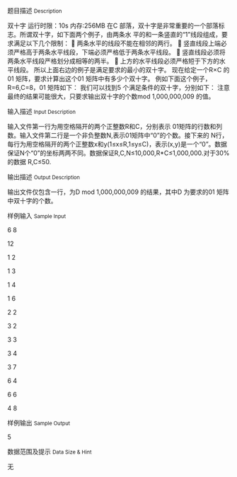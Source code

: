 <div class="panel panel-default">
<div class="area-title">
<span>
题目描述
<small>Description</small>
</span></div>
<div class="panel-body">

<p>双十字 运行时限：10s 内存:256MB 在C 部落，双十字是非常重要的一个部落标志。所谓双十字，如下面两个例子，由两条水 平的和一条竖直的“1”线段组成，要求满足以下几个限制：  两条水平的线段不能在相邻的两行。  竖直线段上端必须严格高于两条水平线段，下端必须严格低于两条水平线段。  竖直线段必须将两条水平线段严格划分成相等的两半。  上方的水平线段必须严格短于下方的水平线段。 所以上面右边的例子是满足要求的最小的双十字。 现在给定一个R×C 的01 矩阵，要求计算出这个01 矩阵中有多少个双十字。 例如下面这个例子，R=6,C=8，01 矩阵如下： 我们可以找到5 个满足条件的双十字，分别如下： 注意最终的结果可能很大，只要求输出双十字的个数mod 1,000,000,009 的值。</p>

</div>
</div>

<div class="panel panel-default">
<div class="area-title">
<span>
输入描述
<small>Input Description</small>
</span></div>
<div class="panel-body">
<p>输入文件第一行为用空格隔开的两个正整数R和C，分别表示 01矩阵的行数和列数。输入文件第二行是一个非负整数N,表示01矩阵中“0”的个数。接下来的 N行，每行为用空格隔开的两个正整数x和y(1≤x≤R,1≤y≤C)，表示(x,y)是一个“0”。数据 保证N个“0”的坐标两两不同。数据保证R,C,N≤10,000,R*C≤1,000,000.对于30%的数据 R,C≤50.</p>

</div>
</div>
<div  class="panel panel-default">
<div class="area-title">
<span>
输出描述
<small>Output Description</small>
</span></div>
<div class="panel-body">

<p>输出文件仅包含一行，为D mod 1,000,000,009 的结果，其中D 为要求的01 矩阵中双十字的个数。</p>

</div>
</div>


<div class="panel panel-default">
<div class="area-title">
<span>
样例输入
<small>Sample Input</small>
</span></div>
<div class="panel-body">
<p>6 8</p>
<p>12</p>
<p>1 2</p>
<p>1 3</p>
<p>1 4</p>
<p>1 6</p>
<p>2 2</p>
<p>3 2</p>
<p>3 3</p>
<p>3 4</p>
<p>3 7</p>
<p>6 4</p>
<p>6 6</p>
<p>4 8</p>

</div>
</div>

<div class="panel panel-default">
<div class="area-title">
<span>
样例输出
<small>Sample Output</small>
</span></div>
<div class="panel-body">
<p>5</p>

</div>
</div>

<div class="panel panel-default">
<div class="area-title">
<span>
数据范围及提示
<small>Data Size & Hint</small>
</span></div>
<div class="panel-body">
<p>无</p>
</div>
</div>